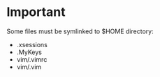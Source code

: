 # Important
Some files must be symlinked to $HOME directory:
- .xsessions
- .MyKeys
- vim/.vimrc
- vim/.vim
